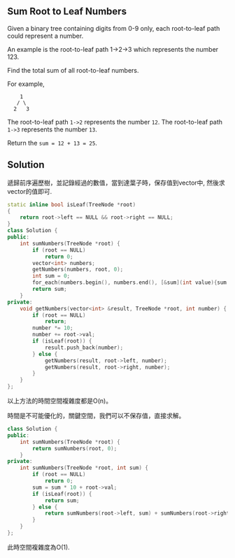 ## Sum Root to Leaf Numbers

Given a binary tree containing digits from 0-9 only, each root-to-leaf path could represent a number.

An example is the root-to-leaf path 1->2->3 which represents the number 123.

Find the total sum of all root-to-leaf numbers.

For example,
```
    1
   / \
  2   3
```
The root-to-leaf path `1->2` represents the number `12`.
The root-to-leaf path `1->3` represents the number `13`.

Return the `sum = 12 + 13 = 25`. 

## Solution

遞歸前序遍歷樹，並記錄經過的數值，當到達葉子時，保存值到vector中, 然後求vector的值即可.
```cpp
static inline bool isLeaf(TreeNode *root)
{
	return root->left == NULL && root->right == NULL;
}
class Solution {
public:
	int sumNumbers(TreeNode *root) {
		if (root == NULL)
			return 0;
		vector<int> numbers;
		getNumbers(numbers, root, 0);
		int sum = 0;
		for_each(numbers.begin(), numbers.end(), [&sum](int value){sum += value;});
		return sum;
	}
private:
	void getNumbers(vector<int> &result, TreeNode *root, int number) {
		if (root == NULL)
			return;
		number *= 10;
		number += root->val;
		if (isLeaf(root)) {
			result.push_back(number);
		} else {
			getNumbers(result, root->left, number);
			getNumbers(result, root->right, number);
		}
	}
};
```

以上方法的時間空間複雜度都是O(n)。

時間是不可能優化的，關鍵空間，我們可以不保存值，直接求解。
```cpp
class Solution {
public:
	int sumNumbers(TreeNode *root) {
		return sumNumbers(root, 0);
	}
private:
	int sumNumbers(TreeNode *root, int sum) {
		if (root == NULL)
			return 0;
		sum = sum * 10 + root->val;
		if (isLeaf(root)) {
			return sum;
		} else {
			return sumNumbers(root->left, sum) + sumNumbers(root->right, sum);
		}
	}
};
```

此時空間複雜度為O(1).
